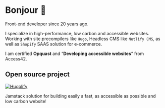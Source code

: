 # Bonjour 👋

Front-end developer since 20 years ago.

I specialize in high-performance, low carbon and accessible websites. Working with site precompilers like `Hugo`, Headless CMS like `Netlify CMS`, as well as `Shopify` SAAS solution for e-commerce.

I am certified **Opquast** and “**Developing accessible websites**“ from Access42.

## Open source project

[![Hugolify](https://user-images.githubusercontent.com/4457294/221919040-81dc6755-048b-4d9f-8115-2ab968415b0e.png)](https://www.hugolify.io/)

Jamstack solution for building easily a fast, as accessible as possible and low carbon website!
